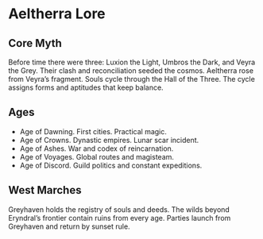# Aeltherra Lore

## Core Myth
Before time there were three: Luxion the Light, Umbros the Dark, and Veyra the Grey. Their clash and reconciliation seeded the cosmos. Aeltherra rose from Veyra’s fragment. Souls cycle through the Hall of the Three. The cycle assigns forms and aptitudes that keep balance.

## Ages
- Age of Dawning. First cities. Practical magic.
- Age of Crowns. Dynastic empires. Lunar scar incident.
- Age of Ashes. War and codex of reincarnation.
- Age of Voyages. Global routes and magisteam.
- Age of Discord. Guild politics and constant expeditions.

## West Marches
Greyhaven holds the registry of souls and deeds. The wilds beyond Eryndral’s frontier contain ruins from every age. Parties launch from Greyhaven and return by sunset rule.
